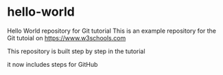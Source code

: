 # hello-world
Hello World repository for Git tutorial
This is an example repository for the Git tutoial on https://www.w3schools.com

This repository is built step by step in the tutorial

it now includes steps for GitHub
